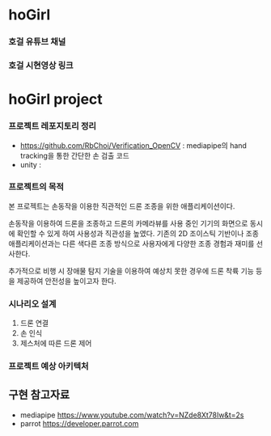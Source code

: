 # hoGirl
### 호걸 유튜브 채널

### 호걸 시현영상 링크


# hoGirl project

### 프로젝트 레포지토리 정리
+ https://github.com/RbChoi/Verification_OpenCV : mediapipe의 hand tracking을 통한 간단한 손 검출 코드
+ unity : 


### 프로젝트의 목적

본 프로젝트는 손동작을 이용한 직관적인 드론 조종을 위한 애플리케이션이다. 

손동작을 이용하여 드론을 조종하고 드론의 카메라뷰를 사용 중인 기기의 화면으로 동시에 확인할 수 있게 하여 사용성과 직관성을 높였다.
기존의 2D 조이스틱 기반이나 조종 애플리케이션과는 다른 색다른 조종 방식으로 사용자에게 다양한 조종 경험과 재미를 선사한다.

추가적으로 비행 시 장애물 탐지 기술을 이용하여 예상치 못한 경우에 드론 착륙 기능 등을 제공하여 안전성을 높이고자 한다. 

### 시나리오 설계
1. 드론 연결
2. 손 인식
3. 제스처에 따른 드론 제어

### 프로젝트 예상 아키텍처


## 구현 참고자료
+ mediapipe 
https://www.youtube.com/watch?v=NZde8Xt78Iw&t=2s
+ parrot
https://developer.parrot.com

